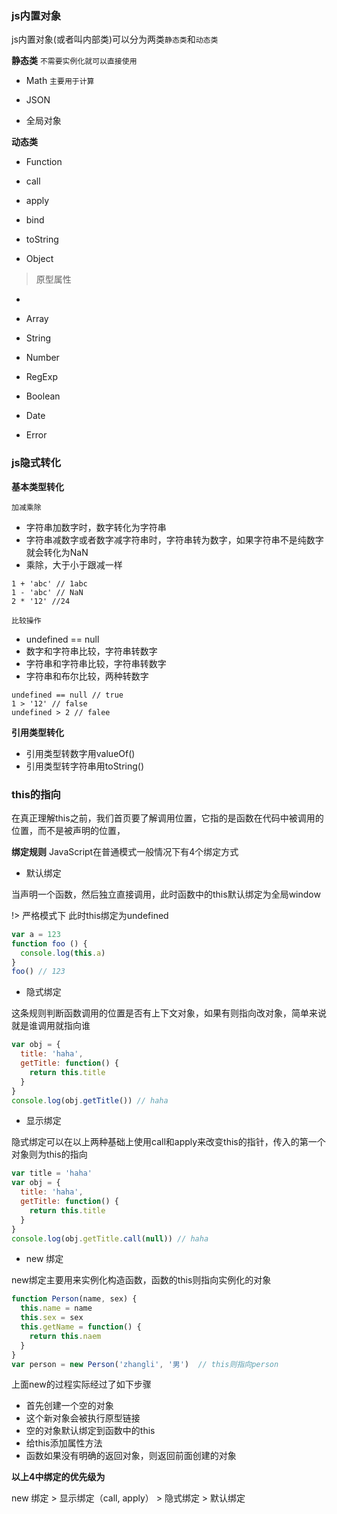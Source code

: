 ### js内置对象

js内置对象(或者叫内部类)可以分为两类`静态类`和`动态类`

**静态类** `不需要实例化就可以直接使用`

+ Math `主要用于计算`

+ JSON

+ 全局对象

**动态类**

+ Function

 + call
 + apply
 + bind
 + toString

+ Object
 > 原型属性
 + 

+ Array

+ String

+ Number

+ RegExp

+ Boolean

+ Date

+ Error


### js隐式转化

**基本类型转化**

`加减乘除`

+ 字符串加数字时，数字转化为字符串
+ 字符串减数字或者数字减字符串时，字符串转为数字，如果字符串不是纯数字就会转化为NaN
+ 乘除，大于小于跟减一样

```
1 + 'abc' // 1abc
1 - 'abc' // NaN
2 * '12' //24
```
`比较操作`
+ undefined == null
+ 数字和字符串比较，字符串转数字
+ 字符串和字符串比较，字符串转数字
+ 字符串和布尔比较，两种转数字

```
undefined == null // true
1 > '12' // false
undefined > 2 // falee
```

**引用类型转化**

+ 引用类型转数字用valueOf()
+ 引用类型转字符串用toString()

### this的指向

在真正理解this之前，我们首页要了解调用位置，它指的是函数在代码中被调用的位置，而不是被声明的位置，

**绑定规则**
JavaScript在普通模式一般情况下有4个绑定方式

+ 默认绑定

当声明一个函数，然后独立直接调用，此时函数中的this默认绑定为全局window

!> 严格模式下 此时this绑定为undefined 

```js
var a = 123
function foo () {
  console.log(this.a)
}
foo() // 123
```

+ 隐式绑定

这条规则判断函数调用的位置是否有上下文对象，如果有则指向改对象，简单来说就是谁调用就指向谁

```js
var obj = {
  title: 'haha',
  getTitle: function() {
    return this.title
  }
}
console.log(obj.getTitle()) // haha
```

+ 显示绑定

隐式绑定可以在以上两种基础上使用call和apply来改变this的指针，传入的第一个对象则为this的指向

```js
var title = 'haha'
var obj = {
  title: 'haha',
  getTitle: function() {
    return this.title
  }
}
console.log(obj.getTitle.call(null)) // haha
```

+ new 绑定

new绑定主要用来实例化构造函数，函数的this则指向实例化的对象

```js
function Person(name, sex) {
  this.name = name
  this.sex = sex
  this.getName = function() {
    return this.naem
  }
}
var person = new Person('zhangli', '男')  // this则指向person
```
上面new的过程实际经过了如下步骤

+ 首先创建一个空的对象
+ 这个新对象会被执行原型链接
+ 空的对象默认绑定到函数中的this
+ 给this添加属性方法
+ 函数如果没有明确的返回对象，则返回前面创建的对象

**以上4中绑定的优先级为**

new 绑定 > 显示绑定（call, apply） > 隐式绑定 > 默认绑定

